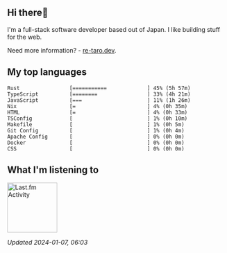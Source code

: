 <!-- deno-fmt-ignore-file -->
## Hi there👋

I'm a full-stack software developer based out of Japan. I like building stuff for the web.

Need more information? - [re-taro.dev](https://re-taro.dev).



## My top languages

```
Rust                [===========             ] 45% (5h 57m)
TypeScript          [========                ] 33% (4h 21m)
JavaScript          [===                     ] 11% (1h 26m)
Nix                 [=                       ] 4% (0h 35m)
HTML                [=                       ] 4% (0h 33m)
TSConfig            [                        ] 1% (0h 10m)
Makefile            [                        ] 1% (0h 5m)
Git Config          [                        ] 1% (0h 4m)
Apache Config       [                        ] 0% (0h 0m)
Docker              [                        ] 0% (0h 0m)
CSS                 [                        ] 0% (0h 0m)
```


## What I'm listening to


<a href="https://github.com/kiosion/toru">
  <picture>
    <source media="(prefers-color-scheme: dark)" srcset="https://toru.kio.dev/api/v1/re-taro?blur&border_width=0&border_radius=26&theme=nord">
    <source media="(prefers-color-scheme: light)" srcset="https://toru.kio.dev/api/v1/re-taro?blur&border_width=0&border_radius=26&theme=light">
    <img alt="Last.fm Activity" src="https://toru.kio.dev/api/v1/re-taro?blur&border_width=0&border_radius=26" height="115" />
  </picture>
</a>

<br />

_Updated 2024-01-07, 06:03_
